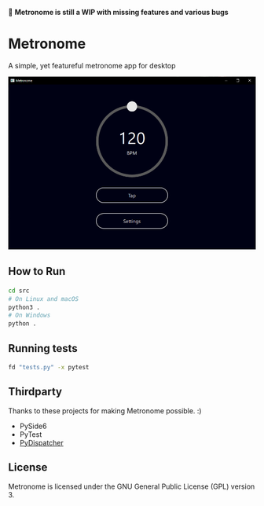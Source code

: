 :construction: **Metronome is still a WIP with missing features and various bugs**

# Metronome

A simple, yet featureful metronome app for desktop

![Screenshot of the home page of Metronome](./assets/home.png)

## How to Run

<!-- TODO: Write proper instructions -->

```bash
cd src
# On Linux and macOS
python3 .
# On Windows
python .
```

## Running tests

```bash
fd "tests.py" -x pytest
```

## Thirdparty

Thanks to these projects for making Metronome possible. :)

- PySide6
- PyTest
- [PyDispatcher](https://github.com/mcfletch/pydispatcher)

## License

Metronome is licensed under the GNU General Public License (GPL) version 3.
